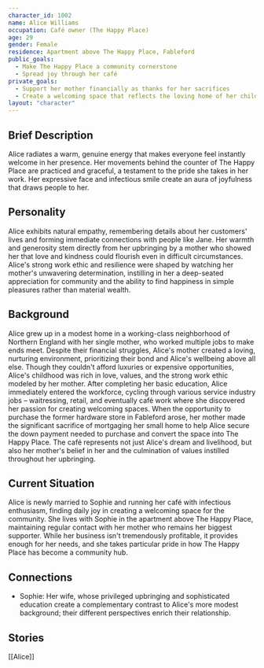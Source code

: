 ```yaml
---
character_id: 1002
name: Alice Williams
occupation: Café owner (The Happy Place)
age: 29
gender: Female
residence: Apartment above The Happy Place, Fableford
public_goals:
  - Make The Happy Place a community cornerstone
  - Spread joy through her café
private_goals:
  - Support her mother financially as thanks for her sacrifices
  - Create a welcoming space that reflects the loving home of her childhood
layout: "character"
---
```


## Brief Description

Alice radiates a warm, genuine energy that makes everyone feel instantly welcome in her presence. Her movements behind the counter of The Happy Place are practiced and graceful, a testament to the pride she takes in her work. Her expressive face and infectious smile create an aura of joyfulness that draws people to her.

## Personality

Alice exhibits natural empathy, remembering details about her customers' lives and forming immediate connections with people like Jane. Her warmth and generosity stem directly from her upbringing by a mother who showed her that love and kindness could flourish even in difficult circumstances. Alice's strong work ethic and resilience were shaped by watching her mother's unwavering determination, instilling in her a deep-seated appreciation for community and the ability to find happiness in simple pleasures rather than material wealth.

## Background

Alice grew up in a modest home in a working-class neighborhood of Northern England with her single mother, who worked multiple jobs to make ends meet. Despite their financial struggles, Alice's mother created a loving, nurturing environment, prioritizing their bond and Alice's wellbeing above all else. Though they couldn't afford luxuries or expensive opportunities, Alice's childhood was rich in love, values, and the strong work ethic modeled by her mother. After completing her basic education, Alice immediately entered the workforce, cycling through various service industry jobs – waitressing, retail, and eventually café work where she discovered her passion for creating welcoming spaces. When the opportunity to purchase the former hardware store in Fableford arose, her mother made the significant sacrifice of mortgaging her small home to help Alice secure the down payment needed to purchase and convert the space into The Happy Place. The café represents not just Alice's dream and livelihood, but also her mother's belief in her and the culmination of values instilled throughout her upbringing.

## Current Situation

Alice is newly married to Sophie and running her café with infectious enthusiasm, finding daily joy in creating a welcoming space for the community. She lives with Sophie in the apartment above The Happy Place, maintaining regular contact with her mother who remains her biggest supporter. While her business isn't tremendously profitable, it provides enough for her needs, and she takes particular pride in how The Happy Place has become a community hub. 

## Connections

- Sophie: Her wife, whose privileged upbringing and sophisticated education create a complementary contrast to Alice's more modest background; their different perspectives enrich their relationship.

## Stories
[[Alice]]
